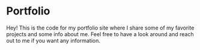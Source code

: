 # Portfolio
Hey! This is the code for my portfolio site where I share some of my favorite projects and some info about me. Feel free to have a look around and reach out to me if you want any information.